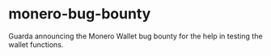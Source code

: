 # monero-bug-bounty
Guarda announcing the Monero Wallet bug bounty for the help in testing the wallet functions.
